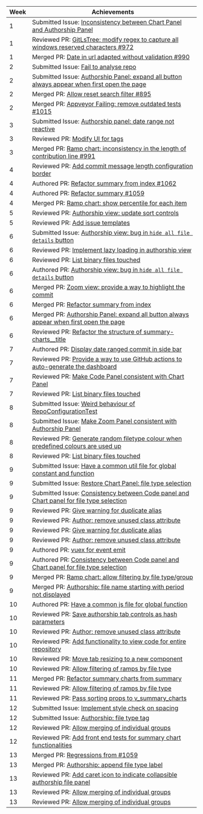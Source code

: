 Week | Achievements
-----|-------------
1 | Submitted Issue: [Inconsistency between Chart Panel and Authorship Panel](https://github.com/reposense/RepoSense/issues/1004)
1 | Reviewed PR: [GitLsTree: modify regex to capture all windows reserved characters #972](https://github.com/reposense/RepoSense/pull/972)
1 | Merged PR: [Date in url adapted without validation #990](https://github.com/reposense/RepoSense/pull/990)
2 | Submitted Issue: [Fail to analyse repo](https://github.com/reposense/RepoSense/issues/1019)
2 | Submitted Issue: [Authorship Panel: expand all button always appear when first open the page](https://github.com/reposense/RepoSense/issues/1023)
2 | Merged PR: [Allow reset search filter #895](https://github.com/reposense/RepoSense/pull/895)
2 | Merged PR: [Appveyor Failing: remove outdated tests #1015](https://github.com/reposense/RepoSense/pull/1015)
3 | Submitted Issue: [Authorship panel: date range not reactive](https://github.com/reposense/RepoSense/issues/1041)
3 | Reviewed PR: [Modify UI for tags](https://github.com/reposense/RepoSense/pull/1028)
3 | Merged PR: [Ramp chart: inconsistency in the length of contribution line #991](https://github.com/reposense/RepoSense/pull/991)
4 | Reviewed PR: [Add commit message length configuration border](https://github.com/reposense/RepoSense/pull/1048)
4 | Authored PR: [Refactor summary from index #1062](https://github.com/reposense/RepoSense/pull/1062)
4 | Authored PR: [Refactor summary #1059](https://github.com/reposense/RepoSense/pull/1059)
4 | Merged PR: [ Ramp chart: show percentile for each item](https://github.com/reposense/RepoSense/pull/922)
5 | Reviewed PR: [Authorship view: update sort controls](https://github.com/reposense/RepoSense/pull/1074)
5 | Reviewed PR: [Add issue templates](https://github.com/reposense/RepoSense/pull/1063)
6 | Submitted Issue: [Authorship view: bug in `hide all file details` button](https://github.com/reposense/RepoSense/issues/1081)
6 | Reviewed PR: [Implement lazy loading in authorship view](https://github.com/reposense/RepoSense/pull/1065)
6 | Reviewed PR: [List binary files touched](https://github.com/reposense/RepoSense/pull/1053)
6 | Authored PR: [Authorship view: bug in `hide all file details` button](https://github.com/reposense/RepoSense/pull/1089)
6 | Merged PR: [Zoom view: provide a way to highlight the commit](https://github.com/reposense/RepoSense/pull/1075)
6 | Merged PR: [Refactor summary from index](https://github.com/reposense/RepoSense/pull/1062)
6 | Merged PR: [Authorship Panel: expand all button always appear when first open the page](https://github.com/reposense/RepoSense/pull/1040)
6 | Reviewed PR: [Refactor the structure of summary-charts__title](https://github.com/reposense/RepoSense/pull/1106)
7 | Authored PR: [Display date ranged commit in side bar](https://github.com/reposense/RepoSense/pull/1101)
7 | Reviewed PR: [Provide a way to use GitHub actions to auto-generate the dashboard](https://github.com/reposense/RepoSense/pull/1078)
7 | Reviewed PR: [Make Code Panel consistent with Chart Panel](https://github.com/reposense/RepoSense/pull/1080)
7 | Reviewed PR: [List binary files touched](https://github.com/reposense/RepoSense/pull/1053)
8 | Submitted Issue: [Weird behaviour of RepoConfigurationTest](https://github.com/reposense/RepoSense/issues/1134)
8 | Submitted Issue: [Make Zoom Panel consistent with Authorship Panel](https://github.com/reposense/RepoSense/issues/1126)
8 | Reviewed PR: [Generate random filetype colour when predefined colours are used up](https://github.com/reposense/RepoSense/pull/1148)
8 | Reviewed PR: [List binary files touched](https://github.com/reposense/RepoSense/pull/1053)
9 | Submitted Issue: [Have a common util file for global constant and function](https://github.com/reposense/RepoSense/issues/1161)
9 | Submitted Issue: [Restore Chart Panel: file type selection](https://github.com/reposense/RepoSense/issues/1151)
9 | Submitted Issue: [Consistency between Code panel and Chart panel for file type selection](https://github.com/reposense/RepoSense/issues/1150)
9 | Reviewed PR: [Give warning for duplicate alias](https://github.com/reposense/RepoSense/pull/1153)
9 | Reviewed PR: [Author: remove unused class attribute](https://github.com/reposense/RepoSense/pull/1158)
9 | Reviewed PR: [Give warning for duplicate alias](https://github.com/reposense/RepoSense/pull/1153)
9 | Reviewed PR: [Author: remove unused class attribute](https://github.com/reposense/RepoSense/pull/1158)
9 | Authored PR: [vuex for event emit ](https://github.com/reposense/RepoSense/pull/1162)
9 | Authored PR: [Consistency between Code panel and Chart panel for file type selection](https://github.com/reposense/RepoSense/pull/1152)
9 | Merged PR: [Ramp chart: allow filtering by file type/group](https://github.com/reposense/RepoSense/pull/1025)
9 | Merged PR: [Authorship: file name starting with period not displayed](https://github.com/reposense/RepoSense/pull/1125)
10 | Authored PR: [Have a common js file for global function](https://github.com/reposense/RepoSense/pull/1176)
10 | Reviewed PR: [Save authorship tab controls as hash parameters](https://github.com/reposense/RepoSense/pull/1057)
10 | Reviewed PR: [Author: remove unused class attribute](https://github.com/reposense/RepoSense/pull/1158)
10 | Reviewed PR: [Add functionality to view code for entire repository](https://github.com/reposense/RepoSense/pull/1175)
10 | Reviewed PR: [Move tab resizing to a new component](https://github.com/reposense/RepoSense/pull/1179)
10 | Reviewed PR: [Allow filtering of ramps by file type](https://github.com/reposense/RepoSense/pull/1192)
11 | Merged PR: [Refactor summary charts from summary](https://github.com/reposense/RepoSense/pull/1059)
11 | Reviewed PR: [Allow filtering of ramps by file type](https://github.com/reposense/RepoSense/pull/1192)
11 | Reviewed PR: [Pass sorting props to v_summary_charts](https://github.com/reposense/RepoSense/pull/1214)
12 | Submitted Issue: [Implement style check on spacing](https://github.com/reposense/RepoSense/issues/1224)
12 | Submitted Issue: [Authorship: file type tag](https://github.com/reposense/RepoSense/issues/1237)
12 | Reviewed PR: [Allow merging of individual groups](https://github.com/reposense/RepoSense/pull/1223)
12 | Reviewed PR: [Add front end tests for summary chart functionalities](https://github.com/reposense/RepoSense/pull/1228)
13 | Merged PR: [Regressions from #1059](https://github.com/reposense/RepoSense/pull/1218)
13 | Merged PR: [Authorship: append file type label](https://github.com/reposense/RepoSense/pull/1093)
13 | Reviewed PR: [Add caret icon to indicate collapsible authorship file panel](https://github.com/reposense/RepoSense/pull/1169)
13 | Reviewed PR: [Allow merging of individual groups](https://github.com/reposense/RepoSense/pull/1223)
13 | Reviewed PR: [Allow merging of individual groups](https://github.com/reposense/RepoSense/pull/1245)
